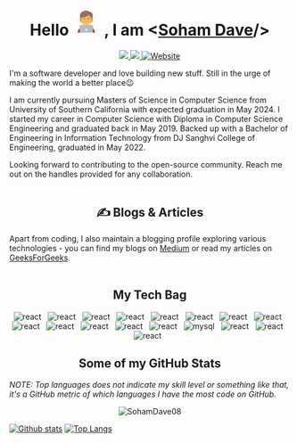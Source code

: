 ## <h1 align=center>Hello <img src="https://raw.githubusercontent.com/SohamDave08/sohamdave08/master/coder.png" width="50px"> , I am <<a href='https://soham-dave08.web.app/'>Soham Dave</a>/></h1>



<p align='center'>
  <a href='mailto:dave.soham2000@gmail.com' target="_blank">
      <img src='https://img.shields.io/badge/-dave.soham2000@gmail.com-c14438?style=flat&logo=Gmail&logoColor=white&link=mailto:dave.soham2000@gmail.com'>
  </a>
  <a href='https://www.linkedin.com/in/sohamdave08/' target="_blank">
      <img src='https://img.shields.io/badge/-SohamDave-0072b1?style=flat&logo=Linkedin&logoColor=white&link=https://www.linkedin.com/in/sohamdave08/'>
  </a>
  <a href='https://soham-dave08.web.app/' target="_blank">
      <img src='https://img.shields.io/badge/portfolio-web-yellow?style=curve&link=https://soham-dave08.web.app/' alt='Website'>
  </a>
  
<!-- [![Gmail Badge](https://img.shields.io/badge/-dave.soham2000@gmail.com-c14438?style=flat&logo=Gmail&logoColor=white&link=mailto:dave.soham2000@gmail.com)](mailto:dave.soham2000@gmail.com) 
[![Linkedin Badge](https://img.shields.io/badge/-sohamdave08-0072b1?style=flat&logo=Linkedin&logoColor=white&link=https://www.linkedin.com/in/sohamdave08/)](https://www.linkedin.com/in/sohamdave08/) [![Portfolio Badge](https://img.shields.io/badge/portfolio-web-blue?style=flat&link=https://sohamdave.netlify.app//)](https://soham-dave08.web.app/)  -->
</p>

<p align='left'> 
I'm a software developer and love building new stuff. Still in the urge of making the world a better place😉

I am currently pursuing Masters of Science in Computer Science from University of Southern California with expected graduation in May 2024. I started my career in Computer Science with Diploma in Computer Science Engineering and graduated back in May 2019. Backed up with a Bachelor of Engineering in Information Technology from DJ Sanghvi College of Engineering, graduated in May 2022.

Looking forward to contributing to the open-source community. Reach me out on the handles provided for any collaboration.  
<br>
</p>

<h2 align='center'> &#x270d; Blogs & Articles </h2> 
<p align='left'> 
Apart from coding, I also maintain a blogging profile exploring various technologies - you can find my blogs on <a href="https://medium.com/@SohamDave08" target="_blank">Medium</a> or read my articles on <a href="https://auth.geeksforgeeks.org/user/sohamdave/articles" target="_blank">GeeksForGeeks</a>.
<br> <br>
</p>


<h2 align='center'> My Tech Bag </h2>
<p align='center'>
<img src="https://seeklogo.com/images/C/c-logo-43CE78FF9C-seeklogo.com.png" alt="react" width="40" height="40"/> &nbsp;
<img src="https://www.vectorlogo.zone/logos/w3_html5/w3_html5-icon.svg" alt="react" width="40" height="40"/> &nbsp;
<img src="https://firebasestorage.googleapis.com/v0/b/soham-dave08.appspot.com/o/Logo%2FCSS%20logo%20Soham.png?alt=media&token=f585e144-c8a3-401d-8172-7be92123dd31" alt="react" width="40" height="40"/> &nbsp;
<img src="https://seeklogo.com/images/J/javascript-js-logo-2949701702-seeklogo.com.png" alt="react" width="40" height="40"/> &nbsp;
<img src="https://www.vectorlogo.zone/logos/getbootstrap/getbootstrap-icon.svg" alt="react" width="40" height="40"/> &nbsp;
<img src="https://www.vectorlogo.zone/logos/vuejs/vuejs-icon.svg" alt="react" width="40" height="40"/> &nbsp;
  <img src="https://www.vectorlogo.zone/logos/reactjs/reactjs-icon.svg" alt="react" width="40" height="40"/> &nbsp;
<img src="https://www.vectorlogo.zone/logos/nodejs/nodejs-icon.svg" alt="react" width="40" height="40"/> &nbsp;
<img src="https://firebasestorage.googleapis.com/v0/b/soham-dave08.appspot.com/o/Logo%2Fexpressjs.svg?alt=media&token=efd0ead3-8ca1-4616-a249-b0950728376b" alt="react" width="40" height="40"/> &nbsp;
<img src="https://www.vectorlogo.zone/logos/mongodb/mongodb-icon.svg" alt="react" width="40" height="40"/> &nbsp;
<img src="https://www.vectorlogo.zone/logos/mysql/mysql-icon.svg" alt="react" width="40" height="40"/> &nbsp;
<img src="https://www.vectorlogo.zone/logos/redis/redis-icon.svg" alt="react" width="40" height="40"/> &nbsp;
<img src="https://www.vectorlogo.zone/logos/firebase/firebase-icon.svg" alt="react" width="40" height="40"/> &nbsp;
<img src='https://www.vectorlogo.zone/logos/mysql/mysql-horizontal.svg' height=50 width=50 alt='mysql' /> &nbsp;
<img src="https://www.vectorlogo.zone/logos/git-scm/git-scm-icon.svg" alt="react" width="40" height="40"/> &nbsp;
<img src="https://www.vectorlogo.zone/logos/github/github-icon.svg" alt="react" width="40" height="40"/> &nbsp;
<img src="https://seeklogo.com/images/V/visual-studio-code-logo-284BC24C39-seeklogo.com.png" alt="react" width="40" height="40"/> &nbsp;
<br>
</p>


<h2 align='center'>Some of my GitHub Stats</h2>

*NOTE: Top languages does not indicate my skill level or something like that, it's a GitHub metric of which languages I have the most code on GitHub.*

<p align=center> <img src=https://komarev.com/ghpvc/?username=SohamDave08 alt=SohamDave08 /> </p>

[![Github stats](https://github-readme-stats.vercel.app/api?username=SohamDave08&show_icons=true&include_all_commits=true&theme=dark)](https://github.com/SohamDave08/github-readme-stats)
[![Top Langs](https://github-readme-stats.vercel.app/api/top-langs/?username=SohamDave08&layout=compact&theme=dark&hide=dart,MakeFile&langs_count=8)](https://github.com/SohamDave08/github-readme-stats)
